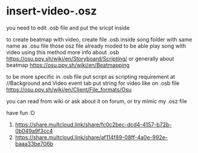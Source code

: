 # insert-video-.osz
you need to edit .osb file and put the sricpt inside

to create beatmap with video, create file .osb inside song folder with same name as .osu file
those osz file already moded to be able play song with video using this method
more info about .osb
https://osu.ppy.sh/wiki/en/Storyboard/Scripting/
or generally about beatmap
https://osu.ppy.sh/wiki/en/Beatmapping


to be more specific in .osb file put script as scripting requirement
at //Background and Video event tab put string for video like on .osb file
https://osu.ppy.sh/wiki/en/Client/File_formats/Osu

you can read from wiki or ask about it on forum, or try mimic my .osz file

have fun :D

1. https://share.multcloud.link/share/fc0c2bec-dcd4-4157-b72b-0b049a9f3cc4
2. https://share.multcloud.link/share/af114f89-08ff-4a0e-992e-baaa33be706b

